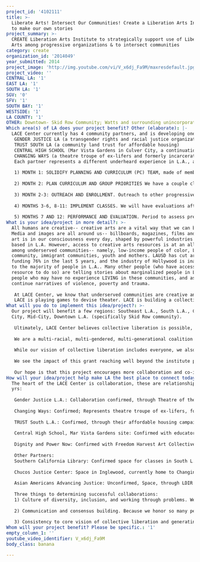 ```yaml
---
project_id: '4102111'
title: >-
  Liberate Arts! Intersect Our Communities! Create a Liberation Arts Institute
  to make our own stories
project_summary: >-
  CREATE Liberation Arts Institute to strategically support use of Liberation
  Arts among progressive organizations & to intersect communities
category: create
organization_id: '2014049'
year_submitted: 2014
project_image: 'http://img.youtube.com/vi/V_x6dj_Fa9M/maxresdefault.jpg'
project_video: ''
CENTRAL LA: '1'
EAST LA: '1'
SOUTH LA: '1'
SGV: '0'
SFV: '1'
SOUTH BAY: '1'
WESTSIDE: '1'
LA COUNTY: '1'
OTHER: Downtown- Skid Row Community; Watts and surrounding unincorporated regions
Which area(s) of LA does your project benefit? Other (elaborate): |-
  LACE Center currently has 4 community partners, and is developing one more: 
   GENDER JUSTICE LA (a transgender rights and racial justice organization)
   TRUST SOUTH LA (a community land trust for affordable housing) 
   CENTRAL HIGH SCHOOL (Mar Vista Gardens in Culver City, a continuation high school) 
   CHANGING WAYS (a theatre troupe of ex-lifers and formerly incarcerated youth workers).
   Each partner represents a different underheard experience in L.A., and each voice is represented on a Planning Team body that guides the path of the LACE Center. Each of these sites has ongoing Liberation Arts programs, and each program reaches different communities. For developing a LACE Institute, we are also partnered with Dignity and Power Now’s Freedom Harvest Arts Collective to gain from their experience of community curriculum development (Dandelions Rising Institute, #riseofthedandelions art series). Our primary team is made of 15 people, mostly from these organizations, who will carry out visioning, planning, logistically organizing, and team management as our Planning and Curriculum (PC) Team. 
   
   1) MONTH 1: SOLIDIFY PLANNING AND CURRICULUM (PC) TEAM, made of members and leaders from community partner organizations, community-based artists & educators, and other stakeholders as defined by our Planning Team.
   
   2) MONTH 2: PLAN CURRICULUM AND GROUP PRIORITIES We have a couple classes in motion already, with a couple in progress. Theatre of the Oppressed Theory and Praxis Class (led by Brent Blair), and Playback Theatre Class (led by Joyce Lu), which will begin this fall, the PC Team will pick 2 other classes to be taught on a biweekly basis, that the PC team will help implement, and potentially teach a 3rd class about strategies.
   
   3) MONTH 2-3: OUTREACH AND ENROLLMENT. Outreach to other progressive and forward-thinking orgs to be students/ co-participants. Our dream is to give some participant stipends so we can enhance working-class cultural work leadership, knowing that many folks cannot prioritize critical art and expressive work due to economic access.
   
   4) MONTHS 3-6, 8-11: IMPLEMENT CLASSES. We will have evaluations after every class so we can stay up-to-date with the needs of the participants. The outcomes for participants will be certificates of completion for each, along with 2 public performances for the year. 
   
   5) MONTHS 7 AND 12: PERFORMANCE AND EVALUATION. Period to assess previous gains, and implement best process for upcoming period.
What is your idea/project in more detail?: >-
  All humans are creative-- creative arts are a vital way that we can be human.
  Media and images are all around us-- billboards, magazines, films and music,
  art is in our consciousness every day, shaped by powerful industries many
  based in L.A. However, access to creative arts resources is at an all time low
  among underserved communities-- namely, low-income people of color, LGBT
  community, immigrant communities, youth and mothers. LAUSD has cut arts
  funding 76% in the last 5 years, and the industry of Hollywood is inaccessible
  to the majority of people in L.A.. Many other people (who have access and
  resource to do so) are telling stories about marginalized people in L.A.,
  people who may have no experience LIVING in these communities, and as such,
  continue narratives of violence, poverty and trauma. 
   
   At LACE Center, we know that underserved communities are creative and resilient. We are part of these communities. The true stories about us are already there, but how do we learn how to share them with each other? How can we develop our aesthetic around our stories? And ultimately, how do we make systemic change possible through our visions and imaginations? Liberation Arts and Community Engagement (LACE) is not only about art-resources-- it is a path through which we connect our struggles towards collective liberation. The LACE Institute is a way to spread seeds of tools, our communities make up the beautiful branches of experiences, and our visions, work, art make up the fragrance of the fruit and flowers of transformed conditions.
   LACE is playing games to devise theater. LACE is building a collective narrative through poetry lines. LACE is having dialogue not just through debate-like words, but also through embodied images that communicate on multiple layers. LACE Center is conscious of the power structures that exist, and learning how we are not only individually affected, but actually collectively affected. LACE is inclusive, seeking to build leaders in communities that are underrepresented, prioritizing sustainability through stipends. LACE is intersectional, bringing multiple experiences, identities and languages to create together. With LACE multiplied through LA, we will find common language and vision for a new LA in 2050, where play is encouraged, creativity is central to everyone’s daily life, and where we live in community with each other across borders and identities.
What will you do to implement this idea/project?: >-
  Our project will benefit a few regions: Southeast L.A., South L.A., Culver
  City, Mid-City, Downtown L.A. (specifically Skid Row community). 
   
   Ultimately, LACE Center believes collective liberation is possible, where all people have basic needs met, and are able to grow, learn, thrive, connect, love, and express themselves according to their self-determined ways of being. LACE aims to shape individual and collective consciousness towards building a world that includes many worlds, by resisting oppression through the process of art-making, as well as through the resulting art piece. As such, we see that Liberation Arts and Community Engagement framework is for everyone so we may achieve collective liberation together. 
   
   We are a multi-racial, multi-gendered, multi-generational coalition of artists, organizers, activists, students and educators.
   
   While our vision of collective liberation includes everyone, we also see a dire need for creative resources among particular communities. As such, we see ourselves as filling a gap, so our priorities in terms of the communities we serve will be- low-income communities, African-American communities, Latino communities, Asian Pacific Islander communities, LGBT community (specifically the under-resourced Transgender community), immigrant communities, community-based artists, community organizers, educators in our regions, counselors in our regions. 
   
   We see the impact of this grant reaching well beyond the institute participants. Each participant is part of a larger community, and part of their training is to create a Liberation Arts group in their own community using the skills they have learned in the institute. This allows even broader communities of people to be connected through the LACE Institute. We particular hope that families, classmates, spiritual communities, campaign-based organizations, grassroots organizations, people working in public schools build a firm grasp on Liberation Arts skills through the students/co-participants. 
   
   Our hope is that this project encourages more collaboration and co-investigation of people's conditions. It is important to build the power of local communities in expressive arts, while also connecting people with different experiences. This question ultimately determines the way we decide what and with whom we build. By building a strong core of Liberation Artists from the bottom-up, we see an LA transformed for and by the people who are most affected.
How will your idea/project help make LA the best place to connect today? In LA2050?: >-
  The heart of the LACE Center is collaboration, these are relationships of 2
  yrs:
   
   Gender Justice L.A.: Collaboration confirmed, through Theatre of the Oppressed program; GJLA represents the grassroots voice of the transgender and gender non-conforming community in L.A., particularly of trans people of color.
   
   Changing Ways: Confirmed; Represents theatre troupe of ex-lifers, formerly incarcerated peoples with long-term sentences, who work with incarcerated and impacted youth along with outreach to other ex-lifers.
   
   TRUST South L.A.: Confirmed, through their affordable housing campaigns, and Escuelita program; TRUST South LA is a land trust committed to developing affordable housing for South LA residents
   
   Central High School, Mar Vista Gardens site: Confirmed with educator sponsor, Vitaly; Central High School represents low-income youth of color who are excluded from the Culver City School District-- Central is a safe, supportive and self-directed learning environment.
   
   Dignity and Power Now: Confirmed with Freedom Harvest Art Collective program; DPN is an organization fighting for the rights and dignity of people impacted by incarceration, particularly around the L.A. jail system, the world's largest jail. 
   
   Other Partners:
   Southern California Library: Confirmed space for classes in South L.A. and curriculum development support with librarians and historical archives. 
   
   Chucos Justice Center: Space in Inglewood, currently home to Changing Ways.
   
   Asian Americans Advancing Justice: Unconfirmed, Space, through LDIR program
   
   Three things to determining successful collaborations:
   1) Culture of diversity, inclusion, and working through problems. We believe that diversity of experience, language, class, cultural background, gender, race, & age are essential to creating vibrant and effective programs, especially for a landscape of L.A. that holds so many stories. As such, part of our culture is inclusion and working through problems together, knowing there are certain things that we might not agree, but that being together and working through it is the most important.
   
   2) Communication and consensus building. Because we honor so many people's stories, Spanish translation & funds transparency is important. We also work through building consensus so that all voices are heard in decisions
   
   3) Consistency to core vision of collective liberation and generating intersecting spaces to build our stories. Big-picture keeps us united.
Whom will your project benefit? Please be specific.: '1'
empty_column_1: ''
youtube_video_identifier: V_x6dj_Fa9M
body_class: banana

---
```

